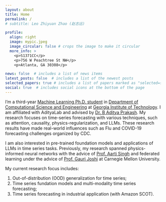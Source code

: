 ```yaml
---
layout: about
title: Home
permalink: /
# subtitle: Leo Zhiyuan Zhao (赵志远)

profile:
  align: right
  image: mypic.jpeg
  image_circular: false # crops the image to make it circular
  more_info: >
    <p>S1371CC</p>
    <p>756 W Peachtree St NW</p>
    <p>Atlanta, GA 30308</p>

news: false  # includes a list of news items
latest_posts: false  # includes a list of the newest posts
selected_papers: true # includes a list of papers marked as "selected={true}"
social: true  # includes social icons at the bottom of the page
---
```


I’m a third-year [Machine Learning Ph.D. student](https://ml.gatech.edu/) in [Department of Computational Science and Engineering](https://cse.gatech.edu/) at [Georgia Institute of Technology](https://www.gatech.edu/). I am affiliated with AdityaLab and advised by [Dr. B Aditya Prakash](https://faculty.cc.gatech.edu/~badityap/). My research focuses on time-series forecasting with various techniques, such as attention, causality, physics-regularization, and LLMs. These research results have made real-world influences such as Flu and COVID-19 forecasting challenges organized by CDC.

I am also interested in pre-trained foundation models and applications of LLMs in time series tasks. Previously, my research spanned physics-informed neural networks with the advice of [Prof. Aarti Singh](https://www.cs.cmu.edu/~aarti/) and federated learning under the advice of [Prof. Gauri Joshi](https://www.andrew.cmu.edu/user/gaurij/) at Carnegie Mellon University.

My current research focus includes:
<!-- 1. Learning performativity and causality representations for time-series forecasting;
2. Zero-shot time-series forecasting using LLMs and multi-modality large models;
3. Out-of-distribution (OOD) generalization for time series. -->

1. Out-of-distribution (OOD) generalization for time series;
2. Time series fundation models and multi-modality time series forecasting;
3. Time series forecasting in industrial application (with Amazon SCOT).

<!-- Write your biography here. Tell the world about yourself. Link to your favorite [subreddit](http://reddit.com). You can put a picture in, too. The code is already in, just name your picture `prof_pic.jpg` and put it in the `img/` folder.

Put your address / P.O. box / other info right below your picture. You can also disable any of these elements by editing `profile` property of the YAML header of your `_pages/about.md`. Edit `_bibliography/papers.bib` and Jekyll will render your [publications page](/al-folio/publications/) automatically.

Link to your social media connections, too. This theme is set up to use [Font Awesome icons](http://fortawesome.github.io/Font-Awesome/) and [Academicons](https://jpswalsh.github.io/academicons/), like the ones below. Add your Facebook, Twitter, LinkedIn, Google Scholar, or just disable all of them. -->